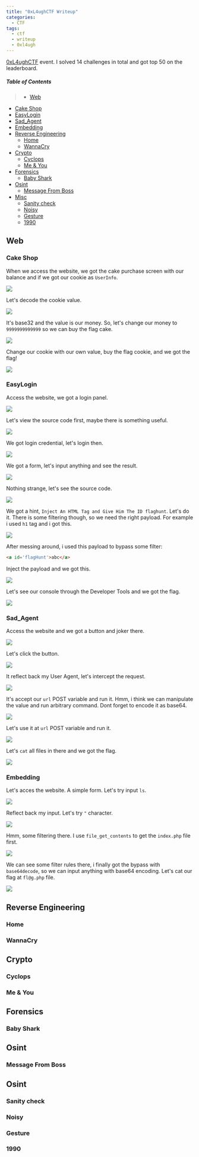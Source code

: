 ```yaml
---
title: "0xL4ughCTF Writeup"
categories:
  - CTF
tags:
  - ctf
  - writeup
  - 0xl4ugh
---
```

[0xL4ughCTF](https://ctftime.org/event/1248) event. I solved 14 challenges in total and got top 50 on the leaderboard.

##### Table of Contents
> - [Web](#web)
  - [Cake Shop](#cake-shop)
  - [EasyLogin](#easylogin)
  - [Sad_Agent](#sad_agent)
  - [Embedding](#embedding)
- [Reverse Engineering](#reverse-engineering)
  - [Home](#home)
  - [WannaCry](#wannacry)
- [Crypto](#crypto)
  - [Cyclops](#cyclops)
  - [Me & You](#me-&-you)
- [Forensics](#forensics)
  - [Baby Shark](#baby-shark)
- [Osint](#osint)
  - [Message From Boss](#message-from-boss)
- [Misc](#misc)
  - [Sanity check](#sanity-check)
  - [Noisy](#noisy)
  - [Gesture](#gesture)
  - [1990](#1990)

## Web
### Cake Shop
When we access the website, we got the cake purchase screen with our balance and if we got our cookie as `UserInfo`.

<a href="/assets/images/ctf/0xl4ugh/web1/1.png"><img src="/assets/images/ctf/0xl4ugh/web1/1.png"></a>

Let's decode the cookie value.

<a href="/assets/images/ctf/0xl4ugh/web1/2.png"><img src="/assets/images/ctf/0xl4ugh/web1/2.png"></a>

It's base32 and the value is our money. So, let's change our money to `9999999999999` so we can buy the flag cake.

<a href="/assets/images/ctf/0xl4ugh/web1/4.png"><img src="/assets/images/ctf/0xl4ugh/web1/4.png"></a>

Change our cookie with our own value, buy the flag cookie, and we got the flag!

<a href="/assets/images/ctf/0xl4ugh/web1/5.png"><img src="/assets/images/ctf/0xl4ugh/web1/5.png"></a>

### EasyLogin
Access the website, we got a login panel.

<a href="/assets/images/ctf/0xl4ugh/web2/1.png"><img src="/assets/images/ctf/0xl4ugh/web2/1.png"></a>

Let's view the source code first, maybe there is something useful.

<a href="/assets/images/ctf/0xl4ugh/web2/2.png"><img src="/assets/images/ctf/0xl4ugh/web2/2.png"></a>

We got login credential, let's login then.

<a href="/assets/images/ctf/0xl4ugh/web2/3.png"><img src="/assets/images/ctf/0xl4ugh/web2/3.png"></a>

We got a form, let's input anything and see the result.

<a href="/assets/images/ctf/0xl4ugh/web2/4.png"><img src="/assets/images/ctf/0xl4ugh/web2/4.png"></a>

Nothing strange, let's see the source code.

<a href="/assets/images/ctf/0xl4ugh/web2/5.png"><img src="/assets/images/ctf/0xl4ugh/web2/5.png"></a>

We got a hint, `Inject An HTML Tag and Give Him The ID flaghunt`. Let's do it. There is some filtering though, so we need the right payload. For example i used `h1` tag and i got this.

<a href="/assets/images/ctf/0xl4ugh/web2/h1blocked.png"><img src="/assets/images/ctf/0xl4ugh/web2/h1blocked.png"></a>

After messing around, i used this payload to bypass some filter:

```html
<a id='flagHunt'>abc</a>
```

Inject the payload and we got this.

<a href="/assets/images/ctf/0xl4ugh/web2/6.png"><img src="/assets/images/ctf/0xl4ugh/web2/6.png"></a>

Let's see our console through the Developer Tools and we got the flag.

<a href="/assets/images/ctf/0xl4ugh/web2/7.png"><img src="/assets/images/ctf/0xl4ugh/web2/7.png"></a>

### Sad_Agent
Access the website and we got a button and joker there.

<a href="/assets/images/ctf/0xl4ugh/web3/1.png"><img src="/assets/images/ctf/0xl4ugh/web3/1.png"></a>

Let's click the button.

<a href="/assets/images/ctf/0xl4ugh/web3/2.png"><img src="/assets/images/ctf/0xl4ugh/web3/2.png"></a>

It reflect back my User Agent, let's intercept the request.

<a href="/assets/images/ctf/0xl4ugh/web3/3.png"><img src="/assets/images/ctf/0xl4ugh/web3/3.png"></a>

It's accept our `url` POST variable and run it. Hmm, i think we can manipulate the value and run arbitrary command. Dont forget to encode it as base64.

<a href="/assets/images/ctf/0xl4ugh/web3/4.png"><img src="/assets/images/ctf/0xl4ugh/web3/4.png"></a>

Let's use it at `url` POST variable and run it.

<a href="/assets/images/ctf/0xl4ugh/web3/5.png"><img src="/assets/images/ctf/0xl4ugh/web3/5.png"></a>

Let's `cat` all files in there and we got the flag.

<a href="/assets/images/ctf/0xl4ugh/web3/6.png"><img src="/assets/images/ctf/0xl4ugh/web3/6.png"></a>

### Embedding
Let's acces the website. A simple form. Let's try input `ls`.

<a href="/assets/images/ctf/0xl4ugh/web4/3.png"><img src="/assets/images/ctf/0xl4ugh/web4/3.png"></a>

Reflect back my input. Let's try `"` character.

<a href="/assets/images/ctf/0xl4ugh/web4/4.png"><img src="/assets/images/ctf/0xl4ugh/web4/4.png"></a>

Hmm, some filtering there. I use `file_get_contents` to get the `index.php` file first.

<a href="/assets/images/ctf/0xl4ugh/web4/1.png"><img src="/assets/images/ctf/0xl4ugh/web4/1.png"></a>

We can see some filter rules there, i finally got the bypass with `base64decode`, so we can input anything with base64 encoding. Let's cat our flag at `fl@g.php` file.

<a href="/assets/images/ctf/0xl4ugh/web4/2.png"><img src="/assets/images/ctf/0xl4ugh/web4/2.png"></a>


## Reverse Engineering
### Home
### WannaCry

## Crypto
### Cyclops
### Me & You

## Forensics
### Baby Shark

## Osint
### Message From Boss

## Osint
### Sanity check
### Noisy
### Gesture
### 1990